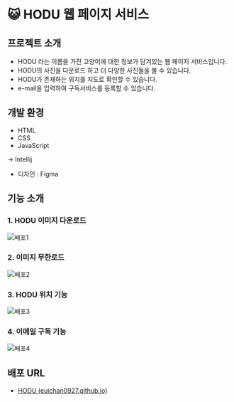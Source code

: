 # 😺 HODU 웹 페이지 서비스

## 프로젝트 소개

- HODU 라는 이름을 가진 고양이에 대한 정보가 담겨있는 웹 페이지 서비스입니다.
- HODU의 사진을 다운로드 하고 더 다양한 사진들을 볼 수 있습니다.
- HODU가 존재하는 위치를 지도로 확인할 수 있습니다.
- e-mail을 입력하여 구독서비스를 등록할 수 있습니다.

## 개발 환경

- HTML
- CSS
- JavaScript

→ Intellij

- 디자인 : Figma

## 기능 소개

### 1. HODU 이미지 다운로드

![배포1](https://github.com/euichan0927/HoduProject/assets/128672362/eb419e90-2a09-46f4-8ad9-3dd4b6802408)


### 2. 이미지 무한로드

![배포2](https://github.com/euichan0927/HoduProject/assets/128672362/b5d4d2c2-8a15-4897-8978-67762107fee1)


### 3. HODU 위치 기능

![배포3](https://github.com/euichan0927/HoduProject/assets/128672362/6077cd54-a963-45df-adfc-7ecd933954a8)


### 4. 이메일 구독 기능

![배포4](https://github.com/euichan0927/HoduProject/assets/128672362/75860b23-a4b5-43ed-a90f-e614d34a0a7e)


## 배포 URL

- [HODU (euichan0927.github.io)](https://euichan0927.github.io/HoduProject/main.html)
